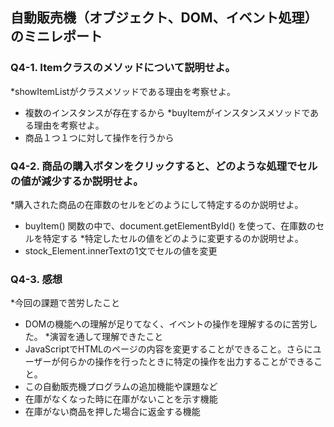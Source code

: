 ## 自動販売機（オブジェクト、DOM、イベント処理）のミニレポート
### Q4-1. Itemクラスのメソッドについて説明せよ。
*showItemListがクラスメソッドである理由を考察せよ。
* 複数のインスタンスが存在するから
*buyItemがインスタンスメソッドである理由を考察せよ。
* 商品１つ１つに対して操作を行うから
### Q4-2. 商品の購入ボタンをクリックすると、どのような処理でセルの値が減少するか説明せよ。
*購入された商品の在庫数のセルをどのようにして特定するのか説明せよ。
* buyItem() 関数の中で、document.getElementById() を使って、在庫数のセルを特定する
*特定したセルの値をどのように変更するのか説明せよ。
* stock_Element.innerTextの1文でセルの値を変更
  
### Q4-3. 感想
*今回の課題で苦労したこと
* DOMの機能への理解が足りてなく、イベントの操作を理解するのに苦労した。
*演習を通して理解できたこと
* JavaScriptでHTMLのページの内容を変更することができること。さらにユーザーが何らかの操作を行ったときに特定の操作を出力することができること。
* この自動販売機プログラムの追加機能や課題など
* 在庫がなくなった時に在庫がないことを示す機能
* 在庫がない商品を押した場合に返金する機能
